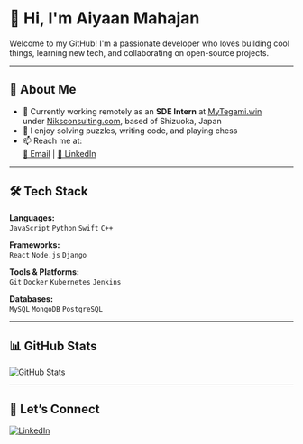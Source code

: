 # 👋 Hi, I'm Aiyaan Mahajan

Welcome to my GitHub! I'm a passionate developer who loves building cool things, learning new tech, and collaborating on open-source projects.

---

## 🚀 About Me

- 🔭 Currently working remotely as an **SDE Intern** at [MyTegami.win](https://mytegami.win)  
  under [Niksconsulting.com](https://niksconsulting.com/), based of Shizuoka, Japan
- 🧠 I enjoy solving puzzles, writing code, and playing chess
- 📫 Reach me at:  
  [📧 Email](mailto:aiyaanmahajan@gmail.com) | [💼 LinkedIn](https://www.linkedin.com/in/aiyaan-mahajan-1b47ab296/)

---

## 🛠️ Tech Stack

**Languages:**  
`JavaScript` `Python` `Swift` `C++`  

**Frameworks:**  
`React` `Node.js` `Django`  

**Tools & Platforms:**  
`Git` `Docker` `Kubernetes` `Jenkins`  

**Databases:**  
`MySQL` `MongoDB` `PostgreSQL`

---

## 📊 GitHub Stats

![GitHub Stats](https://github-readme-stats.vercel.app/api?username=Aiyaan-Mahajan&show_icons=true&theme=radical)

---

## 🤝 Let’s Connect

[![LinkedIn](https://img.shields.io/badge/LinkedIn-Aiyaan%20Mahajan-0077B5?style=flat&logo=linkedin)](https://www.linkedin.com/in/aiyaan-mahajan-1b47ab296/)  

